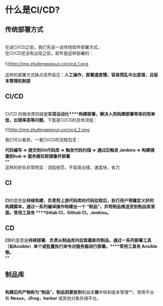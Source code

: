 # 什么是CI/CD?



<a name="3f4U1"></a>
## 传统部署方式

<br />在说CI/CD之前，我们先说一说传统软件部署方式。<br />在CI/CD还没有出现之前，软件是这样部署的：<br />
<br />![]http://img.zhufengpeixun.cn/cicd_1.png<br />
<br />这样的部署方式缺点显然易见：**人工操作，部署速度慢，容易慌乱中出差错，且版本管理机制差**<br />

<a name="z4GRc"></a>
## CI/CD

<br />CI/CD 的根本原则就是**实现自动化****构建部署，解决人肉构建部署带来的效率低，出错率高等问题**。下面是CI/CD的总体流程：

![]http://img.zhufengpeixun.cn/cicd_2.png

我们可以看到，一套CI/CD的流程包含：

**代码编写 => 提交到Git代码库 => 触发代码扫描 => 通过后触发 Jenkins => 构建镜像到hub => 服务器拉取镜像并部署**<br />**<br />这样的好处非常明显：流程规范，不容易出错，速度快，省力<br />
<a name="sQTfA"></a>
## CI

<br />**CI**的意思是**持续构建**。**负责将上游代码库的代码拉取后，执行用户预置定义好的构建脚本，通过一系列编译操作构建出一个 “制品”，并将制品推送至到制品库里面。常用工具有 ****Gitlab CI，Github CI，Jenkins。**<br />


<a name="3e7pg"></a>
## CD


**CD**的意思是**持续部署**。**负责****从制品库内拉取最新的制品，通过一系列部署工具（如Ansible）单个或批量执行命令对服务器进行部署****。****常用工具有 ****Ansible**** 等。**<br />**
<a name="kY94T"></a>
## **制品库**
**<br />构建后的产物称为“**制品**”，制品则要放到**制品库**做**中转和版本管理**。常用平台有 **Nexus，Jfrog，harbor** 或其他对象存储平台。

